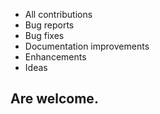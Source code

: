 * All contributions
* Bug reports
* Bug fixes
* Documentation improvements
* Enhancements
* Ideas
## Are welcome.
